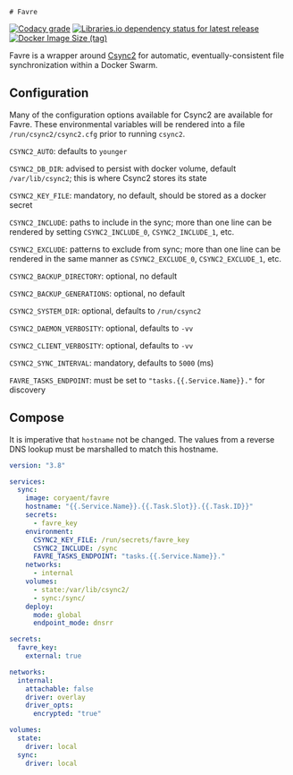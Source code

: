     # Favre
[![Codacy grade](https://img.shields.io/codacy/grade/8218e0ae989143c3b4c3cc6a75235756?style=flat-square)](https://app.codacy.com/gh/coryaent/favre/dashboard)
[![Libraries.io dependency status for latest release](https://img.shields.io/librariesio/release/github/coryaent/favre?style=flat-square)](https://libraries.io/github/coryaent/favre)
[![Docker Image Size (tag)](https://img.shields.io/docker/image-size/coryaent/favre/latest?style=flat-square)](https://hub.docker.com/r/stevecorya/favre)

Favre is a wrapper around [Csync2](https://github.com/LINBIT/csync2/blob/master/doc/csync2.adoc) for automatic, eventually-consistent file synchronization within a Docker Swarm.

## Configuration
Many of the configuration options available for Csync2 are available for Favre. These environmental variables will be rendered into a file `/run/csync2/csync2.cfg` prior to running `csync2`.

`CSYNC2_AUTO`: defaults to `younger`

`CSYNC2_DB_DIR`: advised to persist with docker volume, default `/var/lib/csync2`; this is where Csync2 stores its state

`CSYNC2_KEY_FILE`: mandatory, no default, should be stored as a docker secret

`CSYNC2_INCLUDE`: paths to include in the sync; more than one line can be rendered by setting `CSYNC2_INCLUDE_0`, `CSYNC2_INCLUDE_1`, etc.

`CSYNC2_EXCLUDE`: patterns to exclude from sync; more than one line can be rendered in the same manner as `CSYNC2_EXCLUDE_0`, `CSYNC2_EXCLUDE_1`, etc.

`CSYNC2_BACKUP_DIRECTORY`: optional, no default

`CSYNC2_BACKUP_GENERATIONS`: optional, no default

`CSYNC2_SYSTEM_DIR`: optional, defaults to `/run/csync2`

`CSYNC2_DAEMON_VERBOSITY`: optional, defaults to `-vv`

`CSYNC2_CLIENT_VERBOSITY`: optional, defaults to `-vv`

`CSYNC2_SYNC_INTERVAL`: mandatory, defaults to `5000` (ms)

`FAVRE_TASKS_ENDPOINT`: must be set to `"tasks.{{.Service.Name}}."` for discovery

## Compose
It is imperative that `hostname` not be changed. The values from a reverse DNS lookup must be marshalled to match this hostname.
```yaml
version: "3.8"

services:
  sync:
    image: coryaent/favre
    hostname: "{{.Service.Name}}.{{.Task.Slot}}.{{.Task.ID}}"
    secrets:
      - favre_key
    environment:
      CSYNC2_KEY_FILE: /run/secrets/favre_key
      CSYNC2_INCLUDE: /sync
      FAVRE_TASKS_ENDPOINT: "tasks.{{.Service.Name}}."
    networks:
      - internal
    volumes:
      - state:/var/lib/csync2/
      - sync:/sync/
    deploy:
      mode: global
      endpoint_mode: dnsrr

secrets:
  favre_key:
    external: true

networks:
  internal:
    attachable: false
    driver: overlay
    driver_opts:
      encrypted: "true"

volumes:
  state:
    driver: local
  sync:
    driver: local
```
